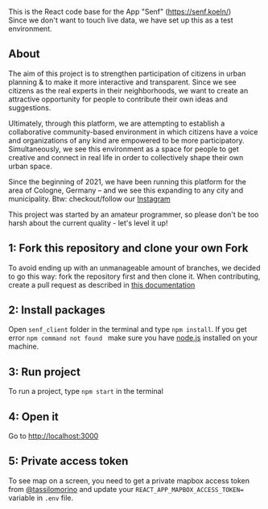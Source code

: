 <!-- @format -->

This is the React code base for the App "Senf" (https://senf.koeln/) <br/>
Since we don't want to touch live data, we have set up this as a test environment.

## About

The aim of this project is to strengthen participation of citizens in urban planning & to make it more interactive and transparent. Since we see citizens as the real experts in their neighborhoods, we want to create an attractive opportunity for people to contribute their own ideas and suggestions.

Ultimately, through this platform, we are attempting to establish a collaborative community-based environment in which citizens have a voice and organizations of any kind are empowered to be more participatory. Simultaneously, we see this environment as a space for people to get creative and connect in real life in order to collectively shape their own urban space.

Since the beginning of 2021, we have been running this platform for the area of Cologne, Germany – and we see this expanding to any city and municipality. Btw: checkout/follow our [Instagram](https://www.instagram.com/senf.koeln/)

This project was started by an amateur programmer, so please don't be too harsh about the current quality - let's level it up!

## 1: Fork this repository and clone your own Fork

To avoid ending up with an unmanageable amount of branches, we decided to go this way: fork the repository first and then clone it. When contributing, create a pull request as described in [this documentation](/docs/CREATE_A_PULL_REQUEST.md)

## 2: Install packages

Open `senf_client` folder in the terminal and type `npm install`.
If you get error `npm command not found ` make sure you have [node.js](https://nodejs.org/en/)  installed on your machine.

## 3: Run project

To run a project, type `npm start` in the terminal 

## 4: Open it

Go to [http://localhost:3000](http://localhost:3000)

## 5: Private access token
To see map on a screen, you need to get a private mapbox access token from [@tassilomorino](https://github.com/tassilomorino)
and update your `REACT_APP_MAPBOX_ACCESS_TOKEN=`  variable in `.env` file.
